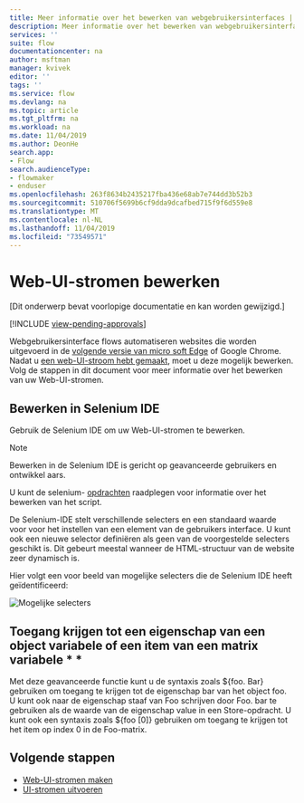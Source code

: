 ```yaml
---
title: Meer informatie over het bewerken van webgebruikersinterfaces | Microsoft Docs
description: Meer informatie over het bewerken van webgebruikersinterface flows.
services: ''
suite: flow
documentationcenter: na
author: msftman
manager: kvivek
editor: ''
tags: ''
ms.service: flow
ms.devlang: na
ms.topic: article
ms.tgt_pltfrm: na
ms.workload: na
ms.date: 11/04/2019
ms.author: DeonHe
search.app:
- Flow
search.audienceType:
- flowmaker
- enduser
ms.openlocfilehash: 263f8634b2435217fba436e68ab7e744dd3b52b3
ms.sourcegitcommit: 510706f5699b6cf9dda9dcafbed715f9f6d559e8
ms.translationtype: MT
ms.contentlocale: nl-NL
ms.lasthandoff: 11/04/2019
ms.locfileid: "73549571"
---
```

# <a name="edit-web-ui-flows"></a>Web-UI-stromen bewerken

[Dit onderwerp bevat voorlopige documentatie en kan worden gewijzigd.]

[!INCLUDE [view-pending-approvals](../includes/cc-rebrand.md)]

Webgebruikersinterface flows automatiseren websites die worden uitgevoerd in de [volgende versie van micro soft Edge](https://www.microsoftedgeinsider.com/) of Google Chrome. Nadat u [een web-UI-stroom hebt gemaakt](create-web.md), moet u deze mogelijk bewerken. Volg de stappen in dit document voor meer informatie over het bewerken van uw Web-UI-stromen.

## <a name="edit-in-selenium-ide"></a>Bewerken in Selenium IDE

Gebruik de Selenium IDE om uw Web-UI-stromen te bewerken.

>[!NOTE]
>Bewerken in de Selenium IDE is gericht op geavanceerde gebruikers en ontwikkel aars.

U kunt de selenium- [opdrachten](https://www.seleniumhq.org/selenium-ide/docs/en/api/commands/) raadplegen voor informatie over het bewerken van het script.

De Selenium-IDE stelt verschillende selecters en een standaard waarde voor voor het instellen van een element van de gebruikers interface. U kunt ook een nieuwe selector definiëren als geen van de voorgestelde selecters geschikt is. Dit gebeurt meestal wanneer de HTML-structuur van de website zeer dynamisch is.

Hier volgt een voor beeld van mogelijke selecters die de Selenium IDE heeft geïdentificeerd:

![Mogelijke selecters](../media/edit-web/possible-selectors.png "Mogelijke selecters")

## <a name="accessing-a-property-of-an-object-variable-or-item-of-an-array-variable"></a>Toegang krijgen tot een eigenschap van een object variabele of een item van een matrix variabele * *

Met deze geavanceerde functie kunt u de syntaxis zoals \${foo. Bar} gebruiken om toegang te krijgen tot de eigenschap bar van het object foo. U kunt ook naar de eigenschap staaf van Foo schrijven door Foo. bar te gebruiken als de waarde van de eigenschap value in een Store-opdracht. U kunt ook een syntaxis zoals \${foo [0]} gebruiken om toegang te krijgen tot het item op index 0 in de Foo-matrix.

## <a name="next-steps"></a>Volgende stappen

- [Web-UI-stromen maken](create-web.md)
- [UI-stromen uitvoeren](run-ui-flow.md)
